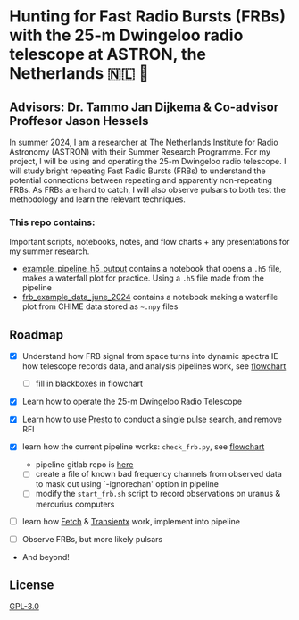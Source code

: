 
# Hunting for Fast Radio Bursts (FRBs) with the 25-m Dwingeloo radio telescope at ASTRON, the Netherlands 🇳🇱 📡
## Advisors: Dr. Tammo Jan Dijkema & Co-advisor Proffesor Jason Hessels
In summer 2024, I am a researcher at The Netherlands Institute for Radio Astronomy (ASTRON) with their Summer Research Programme. For my project, I will be using and operating the 25-m Dwingeloo radio telescope. I will study bright repeating Fast Radio Bursts (FRBs) to understand the potential connections between repeating and apparently non-repeating FRBs. As FRBs are hard to catch, I will also observe pulsars to both test the methodology and learn the relevant techniques.




### This repo contains:
Important scripts, notebooks, notes, and flow charts + any presentations for my summer research. 

* [example_pipeline_h5_output](https://github.com/afinemax/Astron_2024/tree/main/example_pipeline__h5_output) contains a notebook that opens a `.h5` file, makes a waterfall plot for practice. Using a `.h5` file made from the pipeline
* [frb_example_data_june_2024](https://github.com/afinemax/Astron_2024/tree/main/frb_example_data_june_2024) contains a notebook making a waterfile plot from CHIME data stored as `~.npy` files
## Roadmap 

- [x] Understand how FRB signal from space turns into dynamic spectra IE how telescope records data, and analysis pipelines work, see [flowchart](https://github.com/afinemax/Astron_2024/blob/main/flow_charts/frb_to_dynamic_spectra.pdf)
	* [ ] fill in blackboxes in flowchart

- [x] Learn how to operate the 25-m Dwingeloo Radio Telescope 

- [x] Learn how to use [Presto](https://github.com/scottransom/presto) to conduct a single pulse search, and remove RFI

- [x] learn how the current pipeline works: `check_frb.py`, see [flowchart](https://github.com/afinemax/Astron_2024/blob/main/flow_charts/fil_to_dynamic_spectra.pdf) 
	* pipeline gitlab repo is [here](https://gitlab.camras.nl/dijkema/frbscripts)
	* [ ] create a file of known bad frequency channels from observed data to mask out using `-ignorechan' option in pipeline
	* [ ] modify the `start_frb.sh` script to record observations on uranus & mercurius computers

- [ ] learn how [Fetch](https://github.com/devanshkv/fetch) & [Transientx](https://github.com/ypmen/TransientX) work, implement into pipeline

- [ ] Observe FRBs, but more likely pulsars 

- And beyond!


## License

[GPL-3.0](https://github.com/afinemax/Astron_2024/blob/main/LICENSE)
